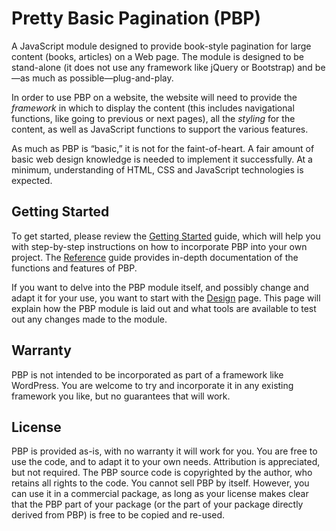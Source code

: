 # Pretty Basic Pagination (PBP)

A JavaScript module designed to provide book-style pagination for large
content (books, articles) on a Web page. The module is designed to be
stand-alone (it does not use any framework like jQuery or Bootstrap)
and be—as much as possible—plug-and-play.

In order to use PBP on a website, the website will need to provide the
_framework_ in which to display the content (this includes navigational
functions, like going to previous or next pages), all the _styling_ for
the content, as well as JavaScript functions to support the various
features.

As much as PBP is “basic,” it is not for the faint-of-heart. A fair amount
of basic web design knowledge is needed to implement it successfully.
At a minimum, understanding of HTML, CSS and JavaScript technologies is
expected.

## Getting Started

To get started, please review the
[Getting Started](documentation/getting-started.md) guide, which will help you
with step-by-step instructions on how to incorporate PBP into your own
project. The [Reference](documentation/reference.md) guide provides in-depth
documentation of the functions and features of PBP.

If you want to delve into the PBP module itself, and possibly change and
adapt it for your use, you want to start with the
[Design](documentation/design.md) page. This page will explain how the
PBP module is laid out and what tools are available to test out any
changes made to the module.

## Warranty

PBP is not intended to be incorporated as part of a framework like
WordPress. You are welcome to try and incorporate it in any existing
framework you like, but no guarantees that will work.

## License

PBP is provided as-is, with no warranty it will work for you. You are free
to use the code, and to adapt it to your own needs. Attribution is
appreciated, but not required. The PBP source code is copyrighted by the
author, who retains all rights to the code. You cannot sell PBP by itself.
However, you can use it in a commercial package, as long as your license
makes clear that the PBP part of your package (or the part of your package
directly derived from PBP) is free to be copied and re-used.
